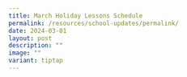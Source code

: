 ```yaml
---
title: March Holiday Lessons Schedule
permalink: /resources/school-updates/permalink/
date: 2024-03-01
layout: post
description: ""
image: ""
variant: tiptap
---
```

